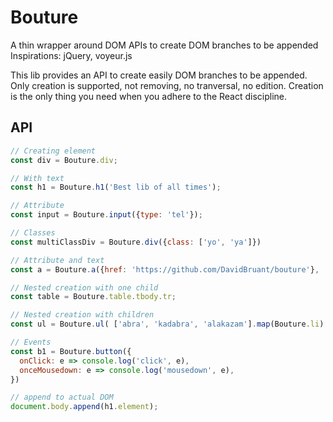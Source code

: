 # Bouture

A thin wrapper around DOM APIs to create DOM branches to be appended
Inspirations: jQuery, voyeur.js

This lib provides an API to create easily DOM branches to be appended. Only creation is supported, not removing, no tranversal, no edition. Creation is the only thing you need when you adhere to the React discipline.

## API

````js
// Creating element
const div = Bouture.div;

// With text
const h1 = Bouture.h1('Best lib of all times');

// Attribute
const input = Bouture.input({type: 'tel'});

// Classes
const multiClassDiv = Bouture.div({class: ['yo', 'ya']})

// Attribute and text
const a = Bouture.a({href: 'https://github.com/DavidBruant/bouture'}, 'bouture.js');

// Nested creation with one child
const table = Bouture.table.tbody.tr;

// Nested creation with children
const ul = Bouture.ul( ['abra', 'kadabra', 'alakazam'].map(Bouture.li) );

// Events
const b1 = Bouture.button({
  onClick: e => console.log('click', e),
  onceMousedown: e => console.log('mousedown', e),
})

// append to actual DOM
document.body.append(h1.element);
````
